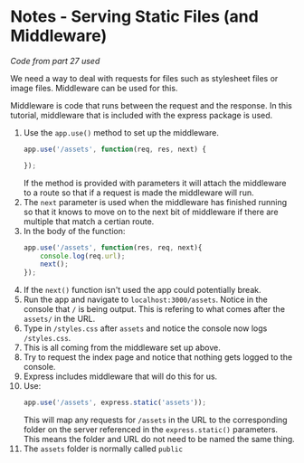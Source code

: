 # Notes - Serving Static Files (and Middleware)

_Code from part 27 used_

We need a way to deal with requests for files such as stylesheet files or image files. Middleware can be used for this.

Middleware is code that runs between the request and the response. In this tutorial, middleware that is included with the express package is used.

1. Use the ```app.use()``` method to set up the middleware.
    ```javascript
    app.use('/assets', function(req, res, next) {

    });
    ```
    If the method is provided with parameters it will attach the middleware to a route so that if a request is made the middleware will run.
2. The ```next``` parameter is used when the middleware has finished running so that it knows to move on to the next bit of middleware if there are multiple that match a certian route.
3. In the body of the function:
    ```javascript
    app.use('/assets', function(res, req, next){
        console.log(req.url);
        next();
    });
    ```
4. If the ```next()``` function isn't used the app could potentially break.
5. Run the app and navigate to ```localhost:3000/assets```. Notice in the console that ```/``` is being output. This is refering to what comes after the ```assets/``` in the URL.
6. Type in ```/styles.css``` after ```assets``` and notice the console now logs ```/styles.css```.
7. This is all coming from the middleware set up above.
8. Try to request the index page and notice that nothing gets logged to the console.
9. Express includes middleware that will do this for us.
10. Use:
    ```javascript
    app.use('/assets', express.static('assets'));
    ```
    This will map any requests for ```/assets``` in the URL to the corresponding folder on the server referenced in the ```express.static()``` parameters. This means the folder and URL do not need to be named the same thing.
11. The ```assets``` folder is normally called ```public```